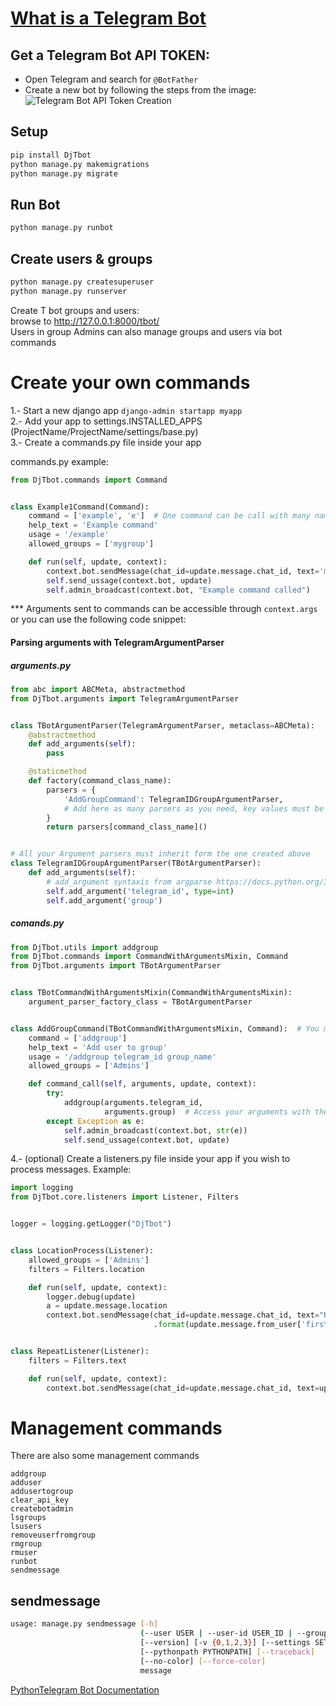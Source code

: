 # [What is a Telegram Bot]

## Get a Telegram Bot API TOKEN:
* Open Telegram and search for ```@BotFather```
* Create a new bot by following the steps from the image:
![Telegram Bot API Token Creation](assets/TelegramBotCredentialsCreation.png)


## Setup
```bash
pip install DjTbot
python manage.py makemigrations
python manage.py migrate
```

## Run Bot
```bash
python manage.py runbot
```

## Create users & groups
```bash
python manage.py createsuperuser
python manage.py runserver
```
Create T bot groups and users:  
browse to http://127.0.0.1:8000/tbot/  
Users in group Admins can also manage groups and users via bot commands

# Create your own commands
1.- Start a new django app ```django-admin startapp myapp```  
2.- Add your app to settings.INSTALLED_APPS  (ProjectName/ProjectName/settings/base.py)  
3.- Create a commands.py file inside your app  

commands.py example:
```python
from DjTbot.commands import Command


class Example1Command(Command):
    command = ['example', 'e']  # One command can be call with many names
    help_text = 'Example command'
    usage = '/example'
    allowed_groups = ['mygroup']

    def run(self, update, context):
        context.bot.sendMessage(chat_id=update.message.chat_id, text='message')
        self.send_ussage(context.bot, update)
        self.admin_broadcast(context.bot, "Example command called")
```
*** Arguments sent to commands can be accessible through ```context.args``` or you can use the following code snippet:
#### Parsing arguments with TelegramArgumentParser
##### arguments.py
```python
from abc import ABCMeta, abstractmethod
from DjTbot.arguments import TelegramArgumentParser


class TBotArgumentParser(TelegramArgumentParser, metaclass=ABCMeta):
    @abstractmethod
    def add_arguments(self):
        pass

    @staticmethod
    def factory(command_class_name):
        parsers = {
            'AddGroupCommand': TelegramIDGroupArgumentParser,
            # Add here as many parsers as you need, key values must be the same as the command class name
        }
        return parsers[command_class_name]()


# All your Argument parsers must inherit form the one created above 
class TelegramIDGroupArgumentParser(TBotArgumentParser):
    def add_arguments(self):
        # add_argument syntaxis from argparse https://docs.python.org/3/library/argparse.html
        self.add_argument('telegram_id', type=int)
        self.add_argument('group')
```

##### comands.py

```python
from DjTbot.utils import addgroup
from DjTbot.commands import CommandWithArgumentsMixin, Command
from DjTbot.arguments import TBotArgumentParser


class TBotCommandWithArgumentsMixin(CommandWithArgumentsMixin):
    argument_parser_factory_class = TBotArgumentParser


class AddGroupCommand(TBotCommandWithArgumentsMixin, Command):  # You must follow this order on inherited classes
    command = ['addgroup']
    help_text = 'Add user to group'
    usage = '/addgroup telegram_id group_name'
    allowed_groups = ['Admins']

    def command_call(self, arguments, update, context):
        try:
            addgroup(arguments.telegram_id,
                     arguments.group)  # Access your arguments with the given name in add_argument
        except Exception as e:
            self.admin_broadcast(context.bot, str(e))
            self.send_ussage(context.bot, update)
```

4.- (optional) Create a listeners.py file inside your app if you wish to process messages. Example:
```python
import logging
from DjTbot.core.listeners import Listener, Filters


logger = logging.getLogger("DjTbot")


class LocationProcess(Listener):
    allowed_groups = ['Admins']
    filters = Filters.location

    def run(self, update, context):
        logger.debug(update)
        a = update.message.location
        context.bot.sendMessage(chat_id=update.message.chat_id, text="Hola {}\n Estas en\n Latitud {}\nLongitud: {}"
                                .format(update.message.from_user['first_name'], a['latitude'], a['longitude']))


class RepeatListener(Listener):
    filters = Filters.text

    def run(self, update, context):
        context.bot.sendMessage(chat_id=update.message.chat_id, text=update.message.text)
```

# Management commands
There are also some management commands

    addgroup
    adduser
    addusertogroup
    clear_api_key
    createbotadmin
    lsgroups
    lsusers
    removeuserfromgroup
    rmgroup
    rmuser
    runbot
    sendmessage


## sendmessage
```bash
usage: manage.py sendmessage [-h]
                             (--user USER | --user-id USER_ID | --group GROUP | --all)
                             [--version] [-v {0,1,2,3}] [--settings SETTINGS]
                             [--pythonpath PYTHONPATH] [--traceback]
                             [--no-color] [--force-color]
                             message
```
[PythonTelegram Bot Documentation](https://python-telegram-bot.readthedocs.io/en/stable/telegram.bot.html)  

[What is a Telegram Bot]:https://www.nobbot.com/redes/los-bots-telegram-conseguir-infinidad-funcionalidades-nuestras-conversaciones/
